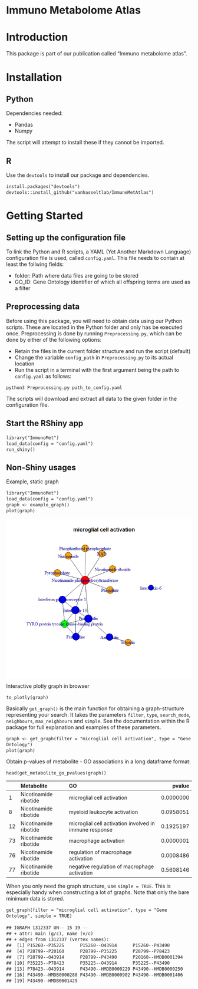 Immuno Metabolome Atlas
================

# Introduction

This package is part of our publication called “Immuno metabolome
atlas”.

# Installation

## Python

Dependencies needed:

-   Pandas
-   Numpy

The script will attempt to install these if they cannot be imported.

## R

Use the `devtools` to install our package and dependencies.

    install.packages("devtools")
    devtools::install_github("vanhasseltlab/ImmuneMetAtlas")

# Getting Started

## Setting up the configuration file

To link the Python and R scripts, a YAML (Yet Another Markdown Language)
configuration file is used, called `config.yaml`. This file needs to
contain at least the follwing fields:

-   folder: Path where data files are going to be stored
-   GO\_ID: Gene Ontology identifier of which all offspring terms are
    used as a filter

## Preprocessing data

Before using this package, you will need to obtain data using our Python
scripts. These are located in the Python folder and only has be executed
once. Preprocessing is done by running `Preprocessing.py`, which can be
done by either of the following options:

-   Retain the files in the current folder structure and run the script
    (default)
-   Change the variable `config_path` in `Preprocessing.py` to its
    actual location
-   Run the script in a terminal with the first argument being the path
    to `config.yaml` as follows:

<!-- -->

    python3 Preprocessing.py path_to_config.yaml

The scripts will download and extract all data to the given folder in
the configuration file.

## Start the RShiny app

    library("ImmunoMet")
    load_data(config = "config.yaml")
    run_shiny()

## Non-Shiny usages

Example, static graph

    library("ImmunoMet")
    load_data(config = "config.yaml")
    graph <- example_graph()
    plot(graph)

<img src="README_files/figure-gfm/unnamed-chunk-6-1.png" style="display: block; margin: auto;" />

Interactive plotly graph in browser

    to_plotly(graph)

Basically `get_graph()` is the main function for obtaining a
graph-structure representing your search. It takes the parameters
`filter`, `type`, `search_mode`, `neighbours`, `max_neighbours` and
`simple`. See the documentation within the R package for full
explanation and examples of these parameters.

    graph <- get_graph(filter = "microglial cell activation", type = "Gene Ontology")
    plot(graph)

Obtain p-values of metabolite - GO associations in a long dataframe
format:

    head(get_metabolite_go_pvalues(graph))

<div class="kable-table">

|     | Metabolite            | GO                                                     |    pvalue |
|:----|:----------------------|:-------------------------------------------------------|----------:|
| 1   | Nicotinamide ribotide | microglial cell activation                             | 0.0000000 |
| 8   | Nicotinamide ribotide | myeloid leukocyte activation                           | 0.0958051 |
| 12  | Nicotinamide ribotide | microglial cell activation involved in immune response | 0.1925197 |
| 73  | Nicotinamide ribotide | macrophage activation                                  | 0.0000001 |
| 76  | Nicotinamide ribotide | regulation of macrophage activation                    | 0.0008486 |
| 77  | Nicotinamide ribotide | negative regulation of macrophage activation           | 0.5608146 |

</div>

When you only need the graph structure, use `simple = TRUE`. This is
especially handy when constructing a lot of graphs. Note that only the
bare minimum data is stored.

    get_graph(filter = "microglial cell activation", type = "Gene Ontology", simple = TRUE)

    ## IGRAPH 1312337 UN-- 15 19 -- 
    ## + attr: main (g/c), name (v/c)
    ## + edges from 1312337 (vertex names):
    ##  [1] P15260--P35225      P15260--O43914      P15260--P43490     
    ##  [4] P28799--P20160      P28799--P35225      P28799--P78423     
    ##  [7] P28799--O43914      P28799--P43490      P20160--HMDB0001394
    ## [10] P35225--P78423      P35225--O43914      P35225--P43490     
    ## [13] P78423--O43914      P43490--HMDB0000229 P43490--HMDB0000250
    ## [16] P43490--HMDB0000280 P43490--HMDB0000902 P43490--HMDB0001406
    ## [19] P43490--HMDB0001429
